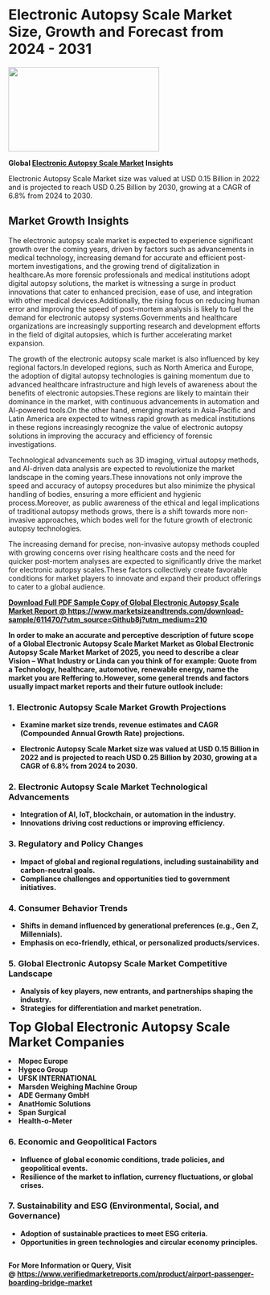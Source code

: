 <H1>Electronic Autopsy Scale Market Size, Growth and Forecast from 2024 - 2031</H1><img class="aligncenter size-medium wp-image-584254" src="https://thirdeyenews.in/wp-content/uploads/2024/09/Global-Market-Research-300x168.jpeg" alt="" width="300" height="168" /><p><strong>Global&nbsp;<a href="https://www.marketsizeandtrends.com/download-sample/611470/?utm_source=Github8j?utm_medium=210">Electronic Autopsy Scale Market</a> Insights</strong></p><p>Electronic Autopsy Scale Market size was valued at USD 0.15 Billion in 2022 and is projected to reach USD 0.25 Billion by 2030, growing at a CAGR of 6.8% from 2024 to 2030.</p><p><h2>Market Growth Insights</h2> <p>The electronic autopsy scale market is expected to experience significant growth over the coming years, driven by factors such as advancements in medical technology, increasing demand for accurate and efficient post-mortem investigations, and the growing trend of digitalization in healthcare.As more forensic professionals and medical institutions adopt digital autopsy solutions, the market is witnessing a surge in product innovations that cater to enhanced precision, ease of use, and integration with other medical devices.Additionally, the rising focus on reducing human error and improving the speed of post-mortem analysis is likely to fuel the demand for electronic autopsy systems.Governments and healthcare organizations are increasingly supporting research and development efforts in the field of digital autopsies, which is further accelerating market expansion.</p> <p><strong><a href="#"></a></strong></p> <p>The growth of the electronic autopsy scale market is also influenced by key regional factors.In developed regions, such as North America and Europe, the adoption of digital autopsy technologies is gaining momentum due to advanced healthcare infrastructure and high levels of awareness about the benefits of electronic autopsies.These regions are likely to maintain their dominance in the market, with continuous advancements in automation and AI-powered tools.On the other hand, emerging markets in Asia-Pacific and Latin America are expected to witness rapid growth as medical institutions in these regions increasingly recognize the value of electronic autopsy solutions in improving the accuracy and efficiency of forensic investigations.</p> <p>Technological advancements such as 3D imaging, virtual autopsy methods, and AI-driven data analysis are expected to revolutionize the market landscape in the coming years.These innovations not only improve the speed and accuracy of autopsy procedures but also minimize the physical handling of bodies, ensuring a more efficient and hygienic process.Moreover, as public awareness of the ethical and legal implications of traditional autopsy methods grows, there is a shift towards more non-invasive approaches, which bodes well for the future growth of electronic autopsy technologies.</p> <p>The increasing demand for precise, non-invasive autopsy methods coupled with growing concerns over rising healthcare costs and the need for quicker post-mortem analyses are expected to significantly drive the market for electronic autopsy scales.These factors collectively create favorable conditions for market players to innovate and expand their product offerings to cater to a global audience.</p> <p><strong><a href="#"></p><p><span class=""><strong>Download Full PDF Sample Copy of Global Electronic Autopsy Scale Market Report</strong> @ <a href="https://www.marketsizeandtrends.com/download-sample/611470/?utm_source=Github8j?utm_medium=210" target="_blank">https://www.marketsizeandtrends.com/download-sample/611470/?utm_source=Github8j?utm_medium=210</a></span></p><p>In order to make an accurate and perceptive description of future scope of a Global&nbsp;Electronic Autopsy Scale Market Market as Global&nbsp;Electronic Autopsy Scale Market Market of 2025, you need to describe a clear Vision &ndash; What Industry or Linda can you think of for example: Quote from a Technology, healthcare, automotive, renewable energy, name the market you are Reffering to.However, some general trends and factors usually impact market reports and their future outlook include:</p><h3>1.&nbsp;<strong>Electronic Autopsy Scale Market Growth Projections</strong></h3><ul><li>Examine market size trends, revenue estimates and CAGR (Compounded Annual Growth Rate) projections.</li><li><p>Electronic Autopsy Scale Market size was valued at USD 0.15 Billion in 2022 and is projected to reach USD 0.25 Billion by 2030, growing at a CAGR of 6.8% from 2024 to 2030.</p></li></ul><h3>2.&nbsp;<strong>Electronic Autopsy Scale Market Technological Advancements</strong></h3><ul><li>Integration of AI, IoT, blockchain, or automation in the industry.</li><li>Innovations driving cost reductions or improving efficiency.</li></ul><h3>3.&nbsp;<strong>Regulatory and Policy Changes</strong></h3><ul><li>Impact of global and regional regulations, including sustainability and carbon-neutral goals.</li><li>Compliance challenges and opportunities tied to government initiatives.</li></ul><h3>4.&nbsp;<strong>Consumer Behavior Trends</strong></h3><ul><li>Shifts in demand influenced by generational preferences (e.g., Gen Z, Millennials).</li><li>Emphasis on eco-friendly, ethical, or personalized products/services.</li></ul><h3>5.&nbsp;<strong>Global Electronic Autopsy Scale Market Competitive Landscape</strong></h3><ul><li>Analysis of key players, new entrants, and partnerships shaping the industry.</li><li>Strategies for differentiation and market penetration.</li></ul><p data-pm-slice="1 1 []"><span style="color: inherit; font-family: inherit; font-size: 25px;">Top Global Electronic Autopsy Scale Market Companies</span></p><div class="" data-test-id=""><p><li>Mopec Europe</li><li> Hygeco Group</li><li> UFSK INTERNATIONAL</li><li> Marsden Weighing Machine Group</li><li> ADE Germany GmbH</li><li> AnatHomic Solutions</li><li> Span Surgical</li><li> Health-o-Meter</li></p></div><h3>6.&nbsp;<strong>Economic and Geopolitical Factors</strong></h3><ul><li>Influence of global economic conditions, trade policies, and geopolitical events.</li><li>Resilience of the market to inflation, currency fluctuations, or global crises.</li></ul><h3>7.&nbsp;<strong>Sustainability and ESG (Environmental, Social, and Governance)</strong></h3><ul><li>Adoption of sustainable practices to meet ESG criteria.</li><li>Opportunities in green technologies and circular economy principles.</li></ul><h2><strong style="font-size: 14px;">For More Information or Query, Visit @&nbsp;</strong><a style="background-color: #ffffff; font-size: 14px;" href="https://www.marketsizeandtrends.com/report/electronic-autopsy-scale-market/" target="_blank">https://www.verifiedmarketreports.com/product/airport-passenger-boarding-bridge-market</a></h2>